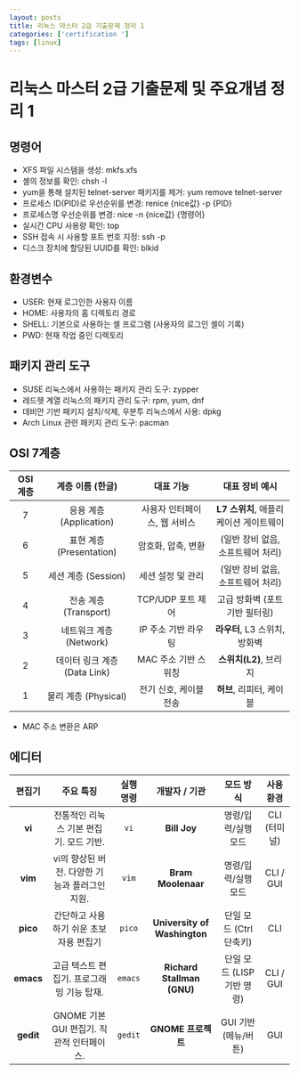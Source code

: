 ```yaml
---
layout: posts
title: 리눅스 마스터 2급 기출문제 정리 1
categories: ['certification ']
tags: [linux]
---
```


리눅스 마스터 2급 기출문제 및 주요개념 정리 1
========


## 명령어
- XFS 파일 시스템을 생성: mkfs.xfs
- 셸의 정보를 확인: chsh -l
- yum을 통해 설치된 telnet-server 패키지를 제거: yum remove telnet-server
- 프로세스 ID(PID)로 우선순위를 변경: renice {nice값} -p {PID}
- 프로세스명 우선순위를 변경: nice -n {nice값} {명령어}
- 실시간 CPU 사용량 확인: top
- SSH 접속 시 사용할 포트 번호 지정: ssh -p
- 디스크 장치에 할당된 UUID를 확인: blkid


## 환경변수
- USER: 현재 로그인한 사용자 이름
- HOME: 사용자의 홈 디렉토리 경로
- SHELL: 기본으로 사용하는 셸 프로그램 (사용자의 로그인 셸이 기록)
- PWD: 현재 작업 중인 디렉토리


## 패키지 관리 도구
- SUSE 리눅스에서 사용하는 패키지 관리 도구: zypper
- 레드헷 계열 리눅스의 패키지 관리 도구: rpm, yum, dnf
- 데비안 기반 패키지 설치/삭제, 우분투 리눅스에서 사용: dpkg
- Arch Linux 관련 패키지 관리 도구: pacman


## OSI 7계층 
| OSI 계층 | 계층 이름 (한글)            | 대표 기능            | 대표 장비 예시                 |
|:---:|:---:|:---:|:---:|
| 7      | 응용 계층 (Application)   | 사용자 인터페이스, 웹 서비스 | **L7 스위치**, 애플리케이션 게이트웨이 |
| 6      | 표현 계층 (Presentation)  | 암호화, 압축, 변환      | (일반 장비 없음, 소프트웨어 처리)     |
| 5      | 세션 계층 (Session)       | 세션 설정 및 관리       | (일반 장비 없음, 소프트웨어 처리)     |
| 4      | 전송 계층 (Transport)     | TCP/UDP 포트 제어    | 고급 방화벽 (포트 기반 필터링)       |
| 3      | 네트워크 계층 (Network)     | IP 주소 기반 라우팅     | **라우터**, L3 스위치, 방화벽     |
| 2      | 데이터 링크 계층 (Data Link) | MAC 주소 기반 스위칭    | **스위치(L2)**, 브리지         |
| 1      | 물리 계층 (Physical)      | 전기 신호, 케이블 전송    | **허브**, 리피터, 케이블         |

- MAC 주소 변환은 ARP



## 에디터
| 편집기       | 주요 특징                        | 실행 명령   | 개발자 / 기관                     | 모드 방식              | 사용 환경     |
|:---:|:---:|:---:|:---:|:---:|:---:|
| **vi**    | 전통적인 리눅스 기본 편집기. 모드 기반.      | `vi`    | **Bill Joy**                 | 명령/입력/실행 모드        | CLI (터미널) |
| **vim**   | vi의 향상된 버전. 다양한 기능과 플러그인 지원. | `vim`   | **Bram Moolenaar**           | 명령/입력/실행 모드        | CLI / GUI |
| **pico**  | 간단하고 사용하기 쉬운 초보자용 편집기        | `pico`  | **University of Washington** | 단일 모드 (Ctrl 단축키)   | CLI       |
| **emacs** | 고급 텍스트 편집기. 프로그래밍 기능 탑재.     | `emacs` | **Richard Stallman (GNU)**   | 단일 모드 (LISP 기반 명령) | CLI / GUI |
| **gedit** | GNOME 기본 GUI 편집기. 직관적 인터페이스. | `gedit` | **GNOME 프로젝트**               | GUI 기반 (메뉴/버튼)     | GUI       |

